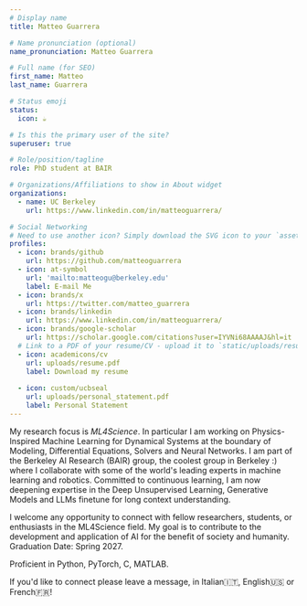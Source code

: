 ```yaml
---
# Display name
title: Matteo Guarrera

# Name pronunciation (optional)
name_pronunciation: Matteo Guarrera

# Full name (for SEO)
first_name: Matteo
last_name: Guarrera

# Status emoji
status:
  icon: ☕️

# Is this the primary user of the site?
superuser: true

# Role/position/tagline
role: PhD student at BAIR 

# Organizations/Affiliations to show in About widget
organizations:
  - name: UC Berkeley
    url: https://www.linkedin.com/in/matteoguarrera/

# Social Networking
# Need to use another icon? Simply download the SVG icon to your `assets/media/icons/` folder.
profiles:
  - icon: brands/github
    url: https://github.com/matteoguarrera
  - icon: at-symbol
    url: 'mailto:matteogu@berkeley.edu'
    label: E-mail Me
  - icon: brands/x
    url: https://twitter.com/matteo_guarrera
  - icon: brands/linkedin
    url: https://www.linkedin.com/in/matteoguarrera/
  - icon: brands/google-scholar
    url: https://scholar.google.com/citations?user=IYVNi68AAAAJ&hl=it
  # Link to a PDF of your resume/CV - upload it to `static/uploads/resume.pdf`
  - icon: academicons/cv
    url: uploads/resume.pdf
    label: Download my resume
  
  - icon: custom/ucbseal
    url: uploads/personal_statement.pdf
    label: Personal Statement
---
```


My research focus is _ML4Science_. In particular I am working on Physics-Inspired Machine Learning for Dynamical Systems 
at the boundary of Modeling, Differential Equations, Solvers and Neural Networks. 
I am part of the Berkeley AI Research (BAIR) group, the coolest group in Berkeley :) 
where I collaborate with some of the world's leading experts in machine learning and robotics. 
Committed to continuous learning, I am now deepening expertise in the Deep Unsupervised Learning, 
Generative Models and LLMs finetune for long context understanding. 

I welcome any opportunity to connect with fellow researchers, students, 
or enthusiasts in the ML4Science field. My goal is to contribute to the development and application of 
AI for the benefit of society and humanity. 
Graduation Date: Spring 2027. 

Proficient in Python, PyTorch, C, MATLAB.

 If you'd like to connect please leave a message, in Italian🇮🇹, English🇺🇸 or French🇫🇷!  
